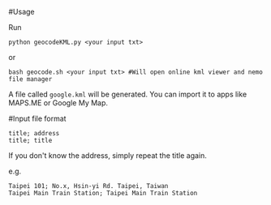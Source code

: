#Usage

Run

```
python geocodeKML.py <your input txt>
```

or

```
bash geocode.sh <your input txt> #Will open online kml viewer and nemo file manager
```

A file called `google.kml` will be generated. You can import it to apps like MAPS.ME or Google My Map.

#Input file format

```
title; address
title; title
```
If you don't know the address, simply repeat the title again.

e.g.

```
Taipei 101; No.x, Hsin-yi Rd. Taipei, Taiwan
Taipei Main Train Station; Taipei Main Train Station
```

